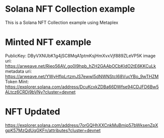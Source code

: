 # Solana NFT Collection example

This is a Solana NFT Collection example using Metaplex

# Minted NFT example
PublicKey: DByVXNUbK1g4jSC8MqA1ptmKsjHmXvxVjf889ZLeVP5K
image uri: https://arweave.net/Rieo56AV_go0I9hpb_hZH2GAAbOCbKIdO2tE6KKCuLk
metadata uri: https://arweave.net/YWyHflpLrtzmJS7ewwI5dNWNStcI68VucYBo_9wTHZM
Token Mint: https://explorer.solana.com/address/DcuKcxkZDBa66DWfse94CDJFD6Bw5ALtcz6CRDj9bVNy?cluster=devnet

# NFT Updated
https://explorer.solana.com/address/7orGQHhXXCnkMuBmjp57bWksenZpXgpK57MzQdUqGKFn/attributes?cluster=devnet